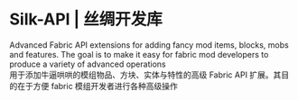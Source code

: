 # Silk-API | 丝绸开发库

Advanced Fabric API extensions for adding fancy mod items, blocks, mobs and features. The goal is to make it easy for fabric mod developers to produce a variety
of advanced operations  
用于添加牛逼哄哄的模组物品、方块、实体与特性的高级 Fabric API 扩展。其目的在于方便 fabric 模组开发者进行各种高级操作
